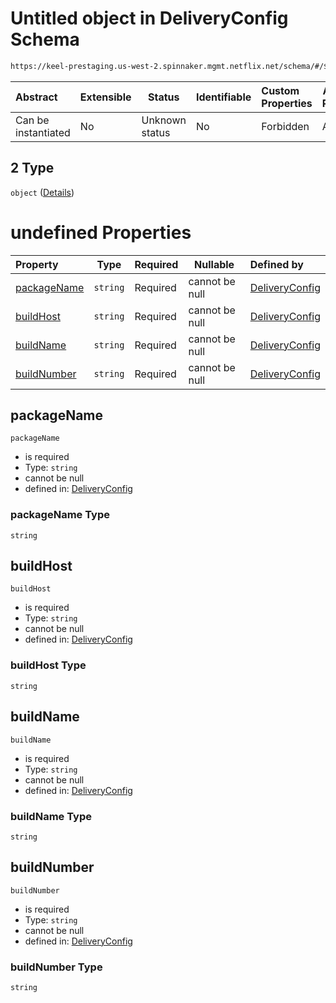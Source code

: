 # Untitled object in DeliveryConfig Schema

```txt
https://keel-prestaging.us-west-2.spinnaker.mgmt.netflix.net/schema/#/$defs/ImageProvider/oneOf/2
```




| Abstract            | Extensible | Status         | Identifiable | Custom Properties | Additional Properties | Access Restrictions | Defined In                                                    |
| :------------------ | ---------- | -------------- | ------------ | :---------------- | --------------------- | ------------------- | ------------------------------------------------------------- |
| Can be instantiated | No         | Unknown status | No           | Forbidden         | Allowed               | none                | [keel.schema.json\*](keel.schema.json "open original schema") |

## 2 Type

`object` ([Details](keel-defs-jenkinsimageprovider.md))

# undefined Properties

| Property                    | Type     | Required | Nullable       | Defined by                                                                                                                                                                                                |
| :-------------------------- | -------- | -------- | -------------- | :-------------------------------------------------------------------------------------------------------------------------------------------------------------------------------------------------------- |
| [packageName](#packageName) | `string` | Required | cannot be null | [DeliveryConfig](keel-defs-jenkinsimageprovider-properties-packagename.md "https&#x3A;//keel-prestaging.us-west-2.spinnaker.mgmt.netflix.net/schema/#/$defs/JenkinsImageProvider/properties/packageName") |
| [buildHost](#buildHost)     | `string` | Required | cannot be null | [DeliveryConfig](keel-defs-jenkinsimageprovider-properties-buildhost.md "https&#x3A;//keel-prestaging.us-west-2.spinnaker.mgmt.netflix.net/schema/#/$defs/JenkinsImageProvider/properties/buildHost")     |
| [buildName](#buildName)     | `string` | Required | cannot be null | [DeliveryConfig](keel-defs-jenkinsimageprovider-properties-buildname.md "https&#x3A;//keel-prestaging.us-west-2.spinnaker.mgmt.netflix.net/schema/#/$defs/JenkinsImageProvider/properties/buildName")     |
| [buildNumber](#buildNumber) | `string` | Required | cannot be null | [DeliveryConfig](keel-defs-jenkinsimageprovider-properties-buildnumber.md "https&#x3A;//keel-prestaging.us-west-2.spinnaker.mgmt.netflix.net/schema/#/$defs/JenkinsImageProvider/properties/buildNumber") |

## packageName




`packageName`

-   is required
-   Type: `string`
-   cannot be null
-   defined in: [DeliveryConfig](keel-defs-jenkinsimageprovider-properties-packagename.md "https&#x3A;//keel-prestaging.us-west-2.spinnaker.mgmt.netflix.net/schema/#/$defs/JenkinsImageProvider/properties/packageName")

### packageName Type

`string`

## buildHost




`buildHost`

-   is required
-   Type: `string`
-   cannot be null
-   defined in: [DeliveryConfig](keel-defs-jenkinsimageprovider-properties-buildhost.md "https&#x3A;//keel-prestaging.us-west-2.spinnaker.mgmt.netflix.net/schema/#/$defs/JenkinsImageProvider/properties/buildHost")

### buildHost Type

`string`

## buildName




`buildName`

-   is required
-   Type: `string`
-   cannot be null
-   defined in: [DeliveryConfig](keel-defs-jenkinsimageprovider-properties-buildname.md "https&#x3A;//keel-prestaging.us-west-2.spinnaker.mgmt.netflix.net/schema/#/$defs/JenkinsImageProvider/properties/buildName")

### buildName Type

`string`

## buildNumber




`buildNumber`

-   is required
-   Type: `string`
-   cannot be null
-   defined in: [DeliveryConfig](keel-defs-jenkinsimageprovider-properties-buildnumber.md "https&#x3A;//keel-prestaging.us-west-2.spinnaker.mgmt.netflix.net/schema/#/$defs/JenkinsImageProvider/properties/buildNumber")

### buildNumber Type

`string`

